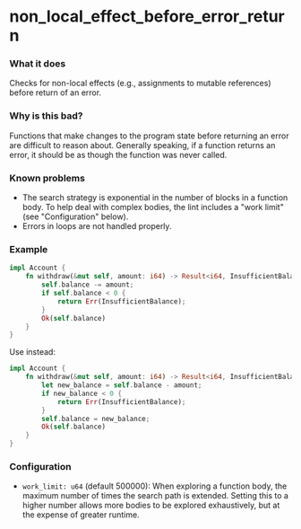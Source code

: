 # non_local_effect_before_error_return

### What it does
Checks for non-local effects (e.g., assignments to mutable references)
before return of an error.

### Why is this bad?
Functions that make changes to the program state before returning an
error are difficult to reason about. Generally speaking, if a function returns an error, it
should be as though the function was never called.

### Known problems
- The search strategy is exponential in the number of blocks in a function body. To help
  deal with complex bodies, the lint includes a "work limit" (see "Configuration" below).
- Errors in loops are not handled properly.

### Example
```rust
impl Account {
    fn withdraw(&mut self, amount: i64) -> Result<i64, InsufficientBalance> {
        self.balance -= amount;
        if self.balance < 0 {
            return Err(InsufficientBalance);
        }
        Ok(self.balance)
    }
}
```
Use instead:
```rust
impl Account {
    fn withdraw(&mut self, amount: i64) -> Result<i64, InsufficientBalance> {
        let new_balance = self.balance - amount;
        if new_balance < 0 {
            return Err(InsufficientBalance);
        }
        self.balance = new_balance;
        Ok(self.balance)
    }
}
```

### Configuration
- `work_limit: u64` (default 500000): When exploring a function body, the maximum number of
  times the search path is extended. Setting this to a higher number allows more bodies to
  be explored exhaustively, but at the expense of greater runtime.
